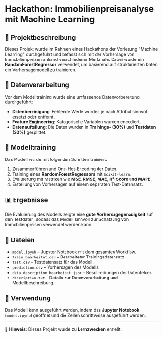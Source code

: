 # Hackathon: Immobilienpreisanalyse mit Machine Learning

## 📌 Projektbeschreibung
Dieses Projekt wurde im Rahmen eines Hackathons der Vorlesung "Machine Learning" durchgeführt und befasst sich mit der Vorhersage von Immobilienpreisen anhand verschiedener Merkmale. Dabei wurde ein **RandomForestRegressor** verwendet, um basierend auf strukturierten Daten ein Vorhersagemodell zu trainieren.

## 📂 Datenverarbeitung
Vor dem Modelltraining wurde eine umfassende Datenvorbereitung durchgeführt:
- **Datenbereinigung**: Fehlende Werte wurden je nach Attribut sinnvoll ersetzt oder entfernt.
- **Feature Engineering**: Kategorische Variablen wurden encodiert.
- **Datenaufteilung**: Die Daten wurden in **Trainings- (80%)** und **Testdaten (20%)** gesplittet.

## 🤖 Modelltraining
Das Modell wurde mit folgenden Schritten trainiert:
1. Zusammenführen und One-Hot-Encoding der Daten.
2. Training eines **RandomForestRegressors** mit `Scikit-learn`.
3. Evaluierung mit Metriken wie **MSE, RMSE, MAE, R²-Score und MAPE**.
4. Erstellung von Vorhersagen auf einem separaten Test-Datensatz.

## 📊 Ergebnisse
Die Evaluierung des Modells zeigte eine **gute Vorhersagegenauigkeit** auf den Testdaten, sodass das Modell sinnvoll zur Schätzung von Immobilienpreisen verwendet werden kann.

## 📁 Dateien
- `model.ipynb` – Jupyter Notebook mit dem gesamten Workflow.
- `train_bearbeitet.csv` – Bearbeiteter Trainingsdatensatz.
- `test.csv` – Testdatensatz für das Modell.
- `prediction.csv` – Vorhersagen des Modells.
- `data_description_bearbeitet.json` – Beschreibungen der Datenfelder.
- `description.txt` – Details zur Datenverarbeitung und Modellbeschreibung.

## 🚀 Verwendung
Das Modell kann ausgeführt werden, indem das **Jupyter Notebook** (`model.ipynb`) geöffnet und die Zellen schrittweise ausgeführt werden.

---

📌 **Hinweis**: Dieses Projekt wurde zu **Lernzwecken** erstellt.
